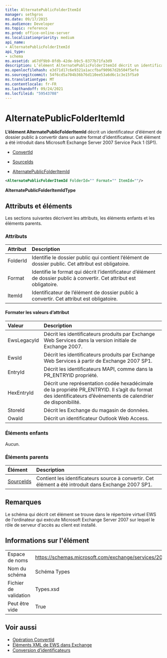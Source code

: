 ```yaml
---
title: AlternatePublicFolderItemId
manager: sethgros
ms.date: 09/17/2015
ms.audience: Developer
ms.topic: reference
ms.prod: office-online-server
ms.localizationpriority: medium
api_name:
- AlternatePublicFolderItemId
api_type:
- schema
ms.assetid: a67df9b9-8fdb-42de-b9c5-8377b71fa3d9
description: L’élément AlternatePublicFolderItemId décrit un identificateur d’élément de dossier public à convertir dans un autre format d’identificateur. Cet élément a été introduit dans Microsoft Exchange Server 2007 Service Pack 1 (SP1).
ms.openlocfilehash: e3d71d17c6e9321a1accfbaf90967d2b504f5efe
ms.sourcegitcommit: 54f6cd5a704b36b76d110ee53a6d6c1c3e15f5a9
ms.translationtype: MT
ms.contentlocale: fr-FR
ms.lasthandoff: 09/24/2021
ms.locfileid: "59543708"
---
```

# <a name="alternatepublicfolderitemid"></a>AlternatePublicFolderItemId

**L’élément AlternatePublicFolderItemId** décrit un identificateur d’élément de dossier public à convertir dans un autre format d’identificateur. Cet élément a été introduit dans Microsoft Exchange Server 2007 Service Pack 1 (SP1). 
  
- [ConvertId](convertid.md)
  
- [SourceIds](sourceids.md)
  
- [AlternatePublicFolderItemId](alternatepublicfolderitemid.md)
  
```xml
<AlternatePublicFolderItemId FolderId="" Format="" ItemId=""/>
```

 **AlternatePublicFolderItemIdType**
## <a name="attributes-and-elements"></a>Attributs et éléments

Les sections suivantes décrivent les attributs, les éléments enfants et les éléments parents.
  
### <a name="attributes"></a>Attributs

|**Attribut**|**Description**|
|:-----|:-----|
|FolderId  <br/> |Identifie le dossier public qui contient l’élément de dossier public. Cet attribut est obligatoire.  <br/> |
|Format  <br/> |Identifie le format qui décrit l’identificateur d’élément de dossier public à convertir. Cet attribut est obligatoire.  <br/> |
|ItemId  <br/> |Identificateur de l’élément de dossier public à convertir. Cet attribut est obligatoire.  <br/> |
   
#### <a name="format-attribute-values"></a>Formater les valeurs d’attribut

|**Valeur**|**Description**|
|:-----|:-----|
|EwsLegacyId  <br/> |Décrit les identificateurs produits par Exchange Web Services dans la version initiale de Exchange 2007.  <br/> |
|EwsId  <br/> |Décrit les identificateurs produits par Exchange Web Services à partir de Exchange 2007 SP1.  <br/> |
|EntryId  <br/> |Décrit les identificateurs MAPI, comme dans la PR_ENTRYID propriété.  <br/> |
|HexEntryId  <br/> |Décrit une représentation codée hexadécimale de la propriété PR_ENTRYID. Il s’agit du format des identificateurs d’événements de calendrier de disponibilité.  <br/> |
|StoreId  <br/> |Décrit les Exchange du magasin de données.  <br/> |
|OwaId  <br/> |Décrit un identificateur Outlook Web Access.  <br/> |
   
### <a name="child-elements"></a>Éléments enfants

Aucun.
  
### <a name="parent-elements"></a>Éléments parents

|**Élément**|**Description**|
|:-----|:-----|
|[SourceIds](sourceids.md) <br/> |Contient les identificateurs source à convertir. Cet élément a été introduit dans Exchange 2007 SP1.  <br/> |
   
## <a name="remarks"></a>Remarques

Le schéma qui décrit cet élément se trouve dans le répertoire virtuel EWS de l'ordinateur qui exécute Microsoft Exchange Server 2007 sur lequel le rôle de serveur d'accès au client est installé.
  
## <a name="element-information"></a>Informations sur l'élément

|||
|:-----|:-----|
|Espace de noms  <br/> |https://schemas.microsoft.com/exchange/services/2006/types  <br/> |
|Nom du schéma  <br/> |Schéma Types  <br/> |
|Fichier de validation  <br/> |Types.xsd  <br/> |
|Peut être vide  <br/> |True  <br/> |
   
## <a name="see-also"></a>Voir aussi

- [Opération ConvertId](convertid-operation.md)
- [Éléments XML de EWS dans Exchange](ews-xml-elements-in-exchange.md)
- [Conversion d’identificateurs](https://msdn.microsoft.com/library/a5391746-b6ef-4f48-8fc8-8255258651aa%28Office.15%29.aspx)

